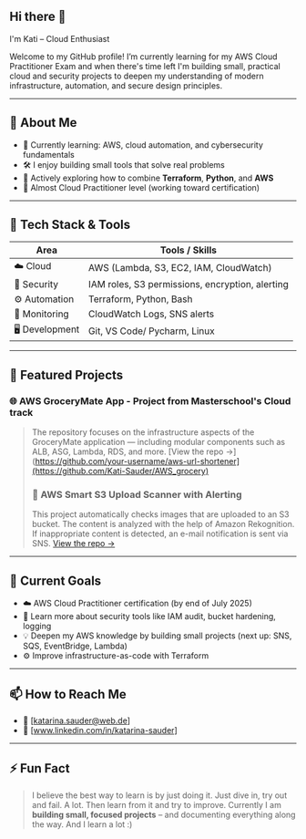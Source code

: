 ## Hi there 👋

I'm Kati – Cloud Enthusiast

Welcome to my GitHub profile! I’m currently learning for my AWS Cloud Practitioner Exam and when there's time left I'm building small, practical cloud and security projects to deepen my understanding of modern infrastructure, automation, and secure design principles.

---

## 🚀 About Me

- 🧠 Currently learning: AWS, cloud automation, and cybersecurity fundamentals
- 🛠️ I enjoy building small tools that solve real problems
- 🌱 Actively exploring how to combine **Terraform**, **Python**, and **AWS**
- 📘 Almost Cloud Practitioner level (working toward certification)

---

## 🧰 Tech Stack & Tools

| Area          | Tools / Skills                                |
|---------------|------------------------------------------------|
| ☁️ Cloud       | AWS (Lambda, S3, EC2, IAM, CloudWatch)         |
| 🔐 Security    | IAM roles, S3 permissions, encryption, alerting |
| ⚙️ Automation  | Terraform, Python, Bash                        |
| 🧪 Monitoring  | CloudWatch Logs, SNS alerts                    |
| 🖥️ Development | Git, VS Code/ Pycharm, Linux                           |

---

## 📂 Featured Projects


### 🌐 AWS GroceryMate App - Project from Masterschool's Cloud track
> The repository focuses on the infrastructure aspects of the GroceryMate application — including modular components such as ALB, ASG, Lambda, RDS, and more.
[View the repo →](https://github.com/your-username/aws-url-shortener](https://github.com/Kati-Sauder/AWS_grocery)
>
> ### 🚫 AWS Smart S3 Upload Scanner with Alerting
> This project automatically checks images that are uploaded to an S3 bucket. The content is analyzed with the help of Amazon Rekognition. If inappropriate content is detected, an e-mail notification is sent via SNS.
[View the repo →](https://github.com/your-username/aws-url-shortener](https://github.com/Kati-Sauder/Smart-S3-Upload-Scanner-with-Alerting))

---

## 📌 Current Goals

- ☁️ AWS Cloud Practitioner certification (by end of July 2025)
- 🔐 Learn more about security tools like IAM audit, bucket hardening, logging
- 💡 Deepen my AWS knowledge by building small projects (next up: SNS, SQS, EventBridge, Lambda)
- ⚙️ Improve infrastructure-as-code with Terraform 

---

## 📫 How to Reach Me

- 📧 [katarina.sauder@web.de]
- 💼 [www.linkedin.com/in/katarina-sauder]

---

## ⚡ Fun Fact

> I believe the best way to learn is by just doing it. Just dive in, try out and fail. A lot. Then learn from it and try to improve. Currently I am **building small, focused projects** – and documenting everything along the way. And I learn a lot :) 

